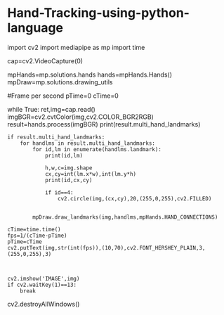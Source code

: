 # Hand-Tracking-using-python-language

import cv2
import mediapipe as mp
import time


cap=cv2.VideoCapture(0)

mpHands=mp.solutions.hands
hands=mpHands.Hands()
mpDraw=mp.solutions.drawing_utils

#Frame per second
pTime=0
cTime=0

while True:
    ret,img=cap.read()
    imgBGR=cv2.cvtColor(img,cv2.COLOR_BGR2RGB)
    result=hands.process(imgBGR)
    print(result.multi_hand_landmarks)
    
    if result.multi_hand_landmarks:
        for handlms in result.multi_hand_landmarks:
            for id,lm in enumerate(handlms.landmark):
                print(id,lm)

                h,w,c=img.shape
                cx,cy=int(lm.x*w),int(lm.y*h)
                print(id,cx,cy)
                
                if id==4: 
                    cv2.circle(img,(cx,cy),20,(255,0,255),cv2.FILLED)
            
            
            mpDraw.draw_landmarks(img,handlms,mpHands.HAND_CONNECTIONS)
        
    cTime=time.time()
    fps=1/(cTime-pTime)
    pTime=cTime
    cv2.putText(img,str(int(fps)),(10,70),cv2.FONT_HERSHEY_PLAIN,3,(255,0,255),3)
        
        
    
    cv2.imshow('IMAGE',img)
    if cv2.waitKey(1)==13:
        break
cv2.destroyAllWindows()
